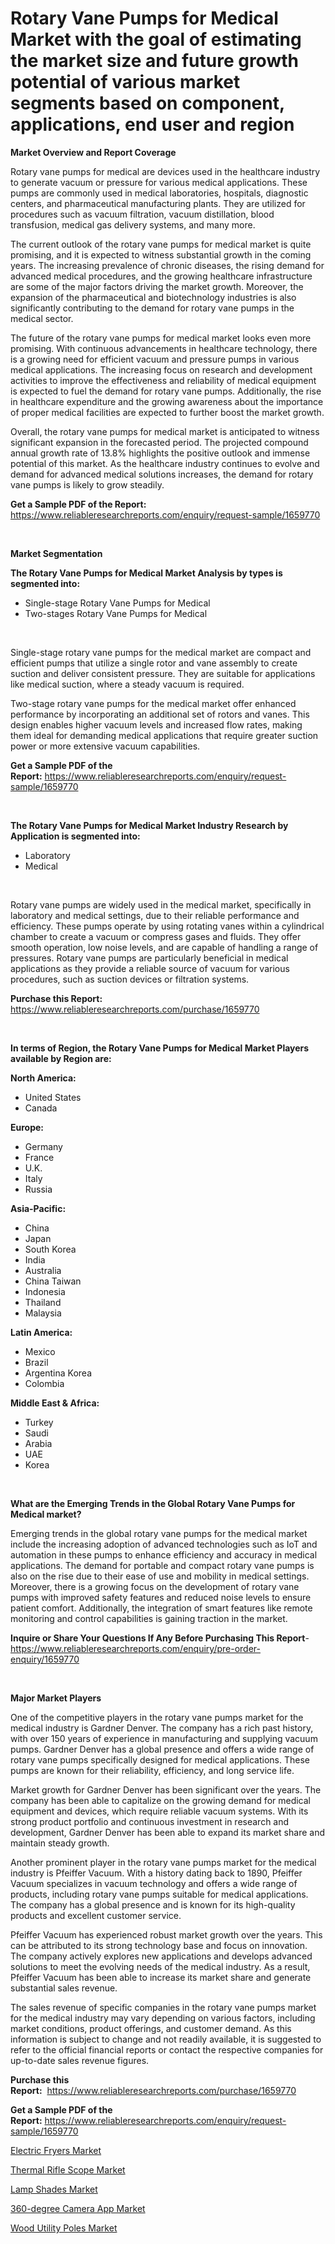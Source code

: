 <p><h1>Rotary Vane Pumps for Medical Market with the goal of estimating the market size and future growth potential of various market segments based on component, applications, end user and region</h1></p><p><strong>Market Overview and Report Coverage</strong></p>
<p><p>Rotary vane pumps for medical are devices used in the healthcare industry to generate vacuum or pressure for various medical applications. These pumps are commonly used in medical laboratories, hospitals, diagnostic centers, and pharmaceutical manufacturing plants. They are utilized for procedures such as vacuum filtration, vacuum distillation, blood transfusion, medical gas delivery systems, and many more.</p><p>The current outlook of the rotary vane pumps for medical market is quite promising, and it is expected to witness substantial growth in the coming years. The increasing prevalence of chronic diseases, the rising demand for advanced medical procedures, and the growing healthcare infrastructure are some of the major factors driving the market growth. Moreover, the expansion of the pharmaceutical and biotechnology industries is also significantly contributing to the demand for rotary vane pumps in the medical sector.</p><p>The future of the rotary vane pumps for medical market looks even more promising. With continuous advancements in healthcare technology, there is a growing need for efficient vacuum and pressure pumps in various medical applications. The increasing focus on research and development activities to improve the effectiveness and reliability of medical equipment is expected to fuel the demand for rotary vane pumps. Additionally, the rise in healthcare expenditure and the growing awareness about the importance of proper medical facilities are expected to further boost the market growth.</p><p>Overall, the rotary vane pumps for medical market is anticipated to witness significant expansion in the forecasted period. The projected compound annual growth rate of 13.8% highlights the positive outlook and immense potential of this market. As the healthcare industry continues to evolve and demand for advanced medical solutions increases, the demand for rotary vane pumps is likely to grow steadily.</p></p>
<p><strong>Get a Sample PDF of the Report:</strong> <a href="https://www.reliableresearchreports.com/enquiry/request-sample/1659770">https://www.reliableresearchreports.com/enquiry/request-sample/1659770</a></p>
<p>&nbsp;</p>
<p><strong>Market Segmentation</strong></p>
<p><strong>The Rotary Vane Pumps for Medical Market Analysis by types is segmented into:</strong></p>
<p><ul><li>Single-stage Rotary Vane Pumps for Medical</li><li>Two-stages Rotary Vane Pumps for Medical</li></ul></p>
<p>&nbsp;</p>
<p><p>Single-stage rotary vane pumps for the medical market are compact and efficient pumps that utilize a single rotor and vane assembly to create suction and deliver consistent pressure. They are suitable for applications like medical suction, where a steady vacuum is required. </p><p>Two-stage rotary vane pumps for the medical market offer enhanced performance by incorporating an additional set of rotors and vanes. This design enables higher vacuum levels and increased flow rates, making them ideal for demanding medical applications that require greater suction power or more extensive vacuum capabilities.</p></p>
<p><strong>Get a Sample PDF of the Report:</strong>&nbsp;<a href="https://www.reliableresearchreports.com/enquiry/request-sample/1659770">https://www.reliableresearchreports.com/enquiry/request-sample/1659770</a></p>
<p>&nbsp;</p>
<p><strong>The Rotary Vane Pumps for Medical Market Industry Research by Application is segmented into:</strong></p>
<p><ul><li>Laboratory</li><li>Medical</li></ul></p>
<p>&nbsp;</p>
<p><p>Rotary vane pumps are widely used in the medical market, specifically in laboratory and medical settings, due to their reliable performance and efficiency. These pumps operate by using rotating vanes within a cylindrical chamber to create a vacuum or compress gases and fluids. They offer smooth operation, low noise levels, and are capable of handling a range of pressures. Rotary vane pumps are particularly beneficial in medical applications as they provide a reliable source of vacuum for various procedures, such as suction devices or filtration systems.</p></p>
<p><strong>Purchase this Report:</strong>&nbsp; <a href="https://www.reliableresearchreports.com/purchase/1659770">https://www.reliableresearchreports.com/purchase/1659770</a></p>
<p>&nbsp;</p>
<p><strong>In terms of Region, the Rotary Vane Pumps for Medical Market Players available by Region are:</strong></p>
<p>
    <p> <strong> North America: </strong>
        <ul>
            <li>United States</li>
            <li>Canada</li>
        </ul>
        </p> 
    <p> <strong> Europe: </strong>
        <ul>
            <li>Germany</li>
            <li>France</li>
            <li>U.K.</li>
            <li>Italy</li>
            <li>Russia</li>
        </ul>
        </p> 
    <p> <strong> Asia-Pacific: </strong>
        <ul>
            <li>China</li>
            <li>Japan</li>
            <li>South Korea</li>
            <li>India</li>
            <li>Australia</li>
            <li>China Taiwan</li>
            <li>Indonesia</li>
            <li>Thailand</li>
            <li>Malaysia</li>
        </ul>
        </p> 
    <p> <strong> Latin America: </strong>
        <ul>
            <li>Mexico</li>
            <li>Brazil</li>
            <li>Argentina Korea</li>
            <li>Colombia</li>
        </ul>
        </p> 
    <p> <strong> Middle East & Africa: </strong>
        <ul>
            <li>Turkey</li>
            <li>Saudi</li>
            <li>Arabia</li>
            <li>UAE</li>
            <li>Korea</li>
        </ul>
    </p>
    </p>
<p>&nbsp;</p>
<p><strong>What are the Emerging Trends in the Global Rotary Vane Pumps for Medical market?</strong></p>
<p><p>Emerging trends in the global rotary vane pumps for the medical market include the increasing adoption of advanced technologies such as IoT and automation in these pumps to enhance efficiency and accuracy in medical applications. The demand for portable and compact rotary vane pumps is also on the rise due to their ease of use and mobility in medical settings. Moreover, there is a growing focus on the development of rotary vane pumps with improved safety features and reduced noise levels to ensure patient comfort. Additionally, the integration of smart features like remote monitoring and control capabilities is gaining traction in the market.</p></p>
<p><strong>Inquire or Share Your Questions If Any Before Purchasing This Report</strong>- <a href="https://www.reliableresearchreports.com/enquiry/pre-order-enquiry/1659770">https://www.reliableresearchreports.com/enquiry/pre-order-enquiry/1659770</a></p>
<p>&nbsp;</p>
<p><strong>Major Market Players</strong></p>
<p><p>One of the competitive players in the rotary vane pumps market for the medical industry is Gardner Denver. The company has a rich past history, with over 150 years of experience in manufacturing and supplying vacuum pumps. Gardner Denver has a global presence and offers a wide range of rotary vane pumps specifically designed for medical applications. These pumps are known for their reliability, efficiency, and long service life.</p><p>Market growth for Gardner Denver has been significant over the years. The company has been able to capitalize on the growing demand for medical equipment and devices, which require reliable vacuum systems. With its strong product portfolio and continuous investment in research and development, Gardner Denver has been able to expand its market share and maintain steady growth.</p><p>Another prominent player in the rotary vane pumps market for the medical industry is Pfeiffer Vacuum. With a history dating back to 1890, Pfeiffer Vacuum specializes in vacuum technology and offers a wide range of products, including rotary vane pumps suitable for medical applications. The company has a global presence and is known for its high-quality products and excellent customer service.</p><p>Pfeiffer Vacuum has experienced robust market growth over the years. This can be attributed to its strong technology base and focus on innovation. The company actively explores new applications and develops advanced solutions to meet the evolving needs of the medical industry. As a result, Pfeiffer Vacuum has been able to increase its market share and generate substantial sales revenue.</p><p>The sales revenue of specific companies in the rotary vane pumps market for the medical industry may vary depending on various factors, including market conditions, product offerings, and customer demand. As this information is subject to change and not readily available, it is suggested to refer to the official financial reports or contact the respective companies for up-to-date sales revenue figures.</p></p>
<p><strong>Purchase this Report:</strong>&nbsp;&nbsp;<a href="https://www.reliableresearchreports.com/purchase/1659770">https://www.reliableresearchreports.com/purchase/1659770</a></p>
<p></p>
<p><strong>Get a Sample PDF of the Report:</strong>&nbsp;<a href="https://www.reliableresearchreports.com/enquiry/request-sample/1659770">https://www.reliableresearchreports.com/enquiry/request-sample/1659770</a></p>
<p><p><a href="https://www.linkedin.com/pulse/electric-fryers-market-insights-players-forecast-till-2030-xym3e/">Electric Fryers Market</a></p><p><a href="https://github.com/santosh758595/Market-Research-Report-List-1/blob/main/thermal-rifle-scope-market.md">Thermal Rifle Scope Market</a></p><p><a href="https://medium.com/@efrenmuller/lamp-shades-market-size-growth-forecast-2023-2030-1d9feeb796cd">Lamp Shades Market</a></p><p><a href="https://github.com/Chiragrp26/Market-Research-Report-List-1/blob/main/360-degree-camera-app-market.md">360-degree Camera App Market</a></p><p><a href="https://medium.com/@marcoshoppe2023/wood-utility-poles-market-size-growth-forecast-2023-2030-7f2db1bf71c6">Wood Utility Poles Market</a></p></p>